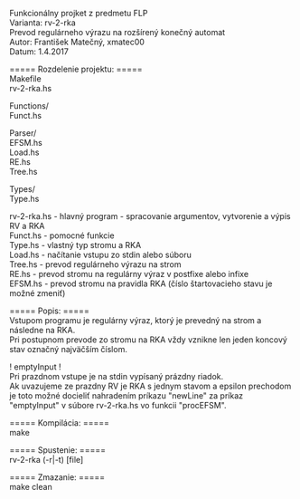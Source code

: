 Funkcionálny projket z predmetu FLP <br />
Varianta: rv-2-rka <br />
Prevod regulárneho výrazu na rozšírený konečný automat <br />
Autor: František Matečný, xmatec00 <br />
Datum: 1.4.2017

===== Rozdelenie projektu: ===== <br />
Makefile <br />
rv-2-rka.hs

Functions/ <br />
	Funct.hs
	
Parser/ <br />
	EFSM.hs <br />
	Load.hs <br />
	RE.hs <br />
	Tree.hs
	
Types/ <br />
	Type.hs	

rv-2-rka.hs - hlavný program - spracovanie argumentov, vytvorenie a výpis RV a RKA <br />
Funct.hs	- pomocné funkcie <br />
Type.hs  	- vlastný typ stromu a RKA <br />
Load.hs  	- načítanie vstupu zo stdin alebo súboru <br />
Tree.hs		- prevod regulárneho výrazu na strom <br />
RE.hs		- prevod stromu na regulárny výraz v postfixe alebo infixe <br />
EFSM.hs  	- prevod stromu na pravidla RKA (číslo štartovacieho stavu je možné zmeniť)


===== Popis: ===== <br />
Vstupom programu je regulárny výraz, ktorý je prevedný na strom a následne na RKA. <br />
Pri postupnom prevode zo stromu na RKA vždy vznikne len jeden koncový stav označný najväčším číslom.

! emptyInput ! <br />
Pri prazdnom vstupe je na stdin vypísaný prázdny riadok. <br />
Ak uvazujeme ze prazdny RV je RKA s jednym stavom a epsilon prechodom je toto možné docieliť nahradením príkazu
"newLine" za príkaz "emptyInput" v súbore rv-2-rka.hs vo funkcii "procEFSM".


===== Kompilácia: ===== <br />
make

===== Spustenie: ===== <br />
rv-2-rka (-r|-t) [file]

===== Zmazanie: ===== <br />
make clean
